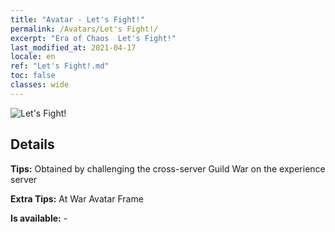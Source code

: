 ```yaml
---
title: "Avatar - Let's Fight!"
permalink: /Avatars/Let's Fight!/
excerpt: "Era of Chaos  Let's Fight!"
last_modified_at: 2021-04-17
locale: en
ref: "Let's Fight!.md"
toc: false
classes: wide
---
```

 ![Let's Fight!](/images/a/avatarFrame_84.png)

## Details

 **Tips:** Obtained by challenging the cross-server Guild War on the experience server 

 **Extra Tips:** At War Avatar Frame 

 **Is available:**  - 

